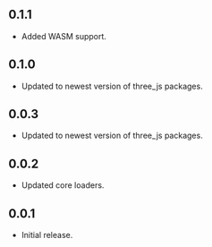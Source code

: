## 0.1.1

* Added WASM support.

## 0.1.0

* Updated to newest version of three_js packages.

## 0.0.3

* Updated to newest version of three_js packages.

## 0.0.2

* Updated core loaders.

## 0.0.1

* Initial release.
